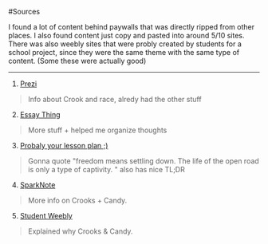 #Sources

I found a lot of content behind paywalls that was directly ripped from other places. I also found content just copy and pasted into around 5/10 sites.
There was also weebly sites that were probly created by students for a school project, since they were the same theme with the same type of content. (Some these were actually good)

-----------
1. [Prezi](https://prezi.com/vwlhxo8i-y5k/freedom-and-confinement-in-of-mice-and-men/)

>Info about Crook and race, alredy had the other stuff

2. [Essay Thing](https://studydriver.com/the-development-of-freedom-and-confinement-in-of-mice-and-men/)

>More stuff + helped me organize thoughts

3. [Probaly your lesson plan ;)](https://www.shmoop.com/study-guides/literature/of-mice-and-men/themes/freedom-and-confinement)

>Gonna quote "freedom means settling down. The life of the open road is only a type of captivity. " also has nice TL;DR

4. [SparkNote](https://www.sparknotes.com/lit/micemen/themes/page/2/)

>More info on Crooks + Candy.

5. [Student Weebly](https://97alexgold.weebly.com/themes.html)

>Explained why Crooks & Candy.

